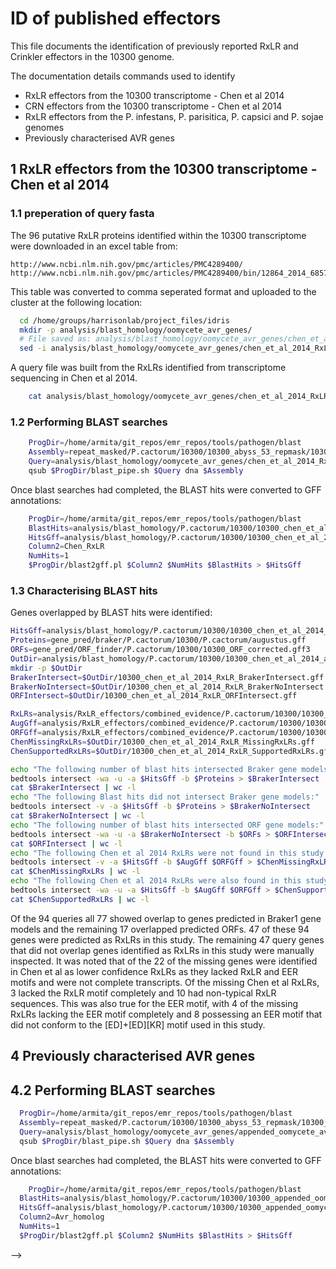 # ID of published effectors

This file documents the identification of previously reported RxLR and Crinkler
effectors in the 10300 genome.


The documentation details commands used to identify
* RxLR effectors from the 10300 transcriptome - Chen et al 2014
* CRN effectors from the 10300 transcriptome - Chen et al 2014
* RxLR effectors from the P. infestans, P. parisitica, P. capsici and P. sojae genomes
* Previously characterised AVR genes


## 1 RxLR effectors from the 10300 transcriptome - Chen et al 2014

### 1.1 preperation of query fasta
The 96 putative RxLR proteins identified within the 10300 transcriptome were
downloaded in an excel table from:

```
http://www.ncbi.nlm.nih.gov/pmc/articles/PMC4289400/
http://www.ncbi.nlm.nih.gov/pmc/articles/PMC4289400/bin/12864_2014_6857_MOESM9_ESM.xls
```

This table was converted to comma seperated format and uploaded to the cluster at
the following location:
```bash
  cd /home/groups/harrisonlab/project_files/idris
  mkdir -p analysis/blast_homology/oomycete_avr_genes/
  # File saved as: analysis/blast_homology/oomycete_avr_genes/chen_et_al_2014_RxLR.csv
  sed -i analysis/blast_homology/oomycete_avr_genes/chen_et_al_2014_RxLR.csv 's/^M/\n/'g
```

A query file was built from the RxLRs identified from transcriptome sequencing
in Chen et al 2014.
```bash
	cat analysis/blast_homology/oomycete_avr_genes/chen_et_al_2014_RxLR.csv | grep -v 'Additional' | grep -v 'Index' | grep -v -e '^,' | cut -f 2,5 -d ',' | sed -r 's/^/>/g' | sed 's/,/\n/g' > analysis/blast_homology/oomycete_avr_genes/chen_et_al_2014_RxLR.fa
```

### 1.2 Performing BLAST searches

```bash
	ProgDir=/home/armita/git_repos/emr_repos/tools/pathogen/blast
	Assembly=repeat_masked/P.cactorum/10300/10300_abyss_53_repmask/10300_contigs_unmasked.fa
	Query=analysis/blast_homology/oomycete_avr_genes/chen_et_al_2014_RxLR.fa
	qsub $ProgDir/blast_pipe.sh $Query dna $Assembly
```

Once blast searches had completed, the BLAST hits were converted to GFF
annotations:

```bash
	ProgDir=/home/armita/git_repos/emr_repos/tools/pathogen/blast
	BlastHits=analysis/blast_homology/P.cactorum/10300/10300_chen_et_al_2014_RxLR.fa_homologs.csv
	HitsGff=analysis/blast_homology/P.cactorum/10300/10300_chen_et_al_2014_RxLR.fa_homologs.gff
	Column2=Chen_RxLR
	NumHits=1
	$ProgDir/blast2gff.pl $Column2 $NumHits $BlastHits > $HitsGff
```

### 1.3 Characterising BLAST hits

Genes overlapped by BLAST hits were identified:

```bash
HitsGff=analysis/blast_homology/P.cactorum/10300/10300_chen_et_al_2014_RxLR.fa_homologs.gff
Proteins=gene_pred/braker/P.cactorum/10300/P.cactorum/augustus.gff
ORFs=gene_pred/ORF_finder/P.cactorum/10300/10300_ORF_corrected.gff3
OutDir=analysis/blast_homology/P.cactorum/10300/10300_chen_et_al_2014_analysis
mkdir -p $OutDir
BrakerIntersect=$OutDir/10300_chen_et_al_2014_RxLR_BrakerIntersect.gff
BrakerNoIntersect=$OutDir/10300_chen_et_al_2014_RxLR_BrakerNoIntersect.gff
ORFIntersect=$OutDir/10300_chen_et_al_2014_RxLR_ORFIntersect.gff

RxLRs=analysis/RxLR_effectors/combined_evidence/P.cactorum/10300/10300_Total_RxLR_EER_motif_hmm_headers.txt
AugGff=analysis/RxLR_effectors/combined_evidence/P.cactorum/10300/10300_Aug_RxLR_EER_motif_hmm.gff
ORFGff=analysis/RxLR_effectors/combined_evidence/P.cactorum/10300/10300_ORF_RxLR_EER_motif_hmm.gff
ChenMissingRxLRs=$OutDir/10300_chen_et_al_2014_RxLR_MissingRxLRs.gff
ChenSupportedRxLRs=$OutDir/10300_chen_et_al_2014_RxLR_SupportedRxLRs.gff

echo "The following number of blast hits intersected Braker gene models:"
bedtools intersect -wa -u -a $HitsGff -b $Proteins > $BrakerIntersect
cat $BrakerIntersect | wc -l
echo "The following Blast hits did not intersect Braker gene models:"
bedtools intersect -v -a $HitsGff -b $Proteins > $BrakerNoIntersect
cat $BrakerNoIntersect | wc -l
echo "The following number of blast hits intersected ORF gene models:"
bedtools intersect -wa -u -a $BrakerNoIntersect -b $ORFs > $ORFIntersect
cat $ORFIntersect | wc -l
echo "The following Chen et al 2014 RxLRs were not found in this study:"
bedtools intersect -v -a $HitsGff -b $AugGff $ORFGff > $ChenMissingRxLRs
cat $ChenMissingRxLRs | wc -l
echo "The following Chen et al 2014 RxLRs were also found in this study:"
bedtools intersect -wa -u -a $HitsGff -b $AugGff $ORFGff > $ChenSupportedRxLRs
cat $ChenSupportedRxLRs | wc -l
```
Of the 94 queries all 77 showed overlap to genes predicted in Braker1 gene
models and the remaining 17 overlapped predicted ORFs. 47 of these 94 genes were
predicted as RxLRs in this study. The remaining 47 query genes that did not
overlap genes identified as RxLRs in this study were manually inspected. It was
noted that of the 22 of the missing genes were identified in Chen et al as lower
confidence RxLRs as they lacked RxLR and EER motifs and were not complete
transcripts. Of the missing Chen et al RxLRs, 3 lacked the RxLR motif completely and 10
had non-typical RxLR sequences. This was also true for the EER motif, with 4 of
the missing RxLRs lacking the EER motif completely and 8 possessing an EER motif
that did not conform to the [ED]+[ED][KR] motif used in this study.


## 4 Previously characterised AVR genes

## 4.2 Performing BLAST searches

```bash
  ProgDir=/home/armita/git_repos/emr_repos/tools/pathogen/blast
  Assembly=repeat_masked/P.cactorum/10300/10300_abyss_53_repmask/10300_contigs_unmasked.fa
  Query=analysis/blast_homology/oomycete_avr_genes/appended_oomycete_avr_cds.fasta
  qsub $ProgDir/blast_pipe.sh $Query dna $Assembly
```

Once blast searches had completed, the BLAST hits were converted to GFF
annotations:

```bash
	ProgDir=/home/armita/git_repos/emr_repos/tools/pathogen/blast
  BlastHits=analysis/blast_homology/P.cactorum/10300/10300_appended_oomycete_avr_cds.fasta_homologs.csv
  HitsGff=analysis/blast_homology/P.cactorum/10300/10300_appended_oomycete_avr_cds.fasta_homologs.gff
  Column2=Avr_homolog
  NumHits=1
  $ProgDir/blast2gff.pl $Column2 $NumHits $BlastHits > $HitsGff
```


-->
